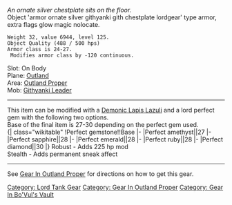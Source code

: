 *An ornate silver chestplate sits on the floor.*  
Object 'armor ornate silver githyanki gith chestplate lordgear' type
armor, extra flags glow magic nolocate.

`Weight 32, value 6944, level 125.`  
`Object Quality (488 / 500 hps)`  
`Armor class is 24-27.`  
` Modifies armor class by -120 continuous.`

Slot: On Body  
Plane: [Outland](:Category:Outland "wikilink")  
Area: [Outland Proper](:Category:Outland_Proper "wikilink")  
Mob: [Githyanki Leader](Githyanki_Leader "wikilink")  

------------------------------------------------------------------------

This item can be modified with a [Demonic Lapis
Lazuli](Demonic_Lapis_Lazuli "wikilink") and a lord perfect gem with the
following two options.  
Base of the final item is 27-30 depending on the perfect gem used.  
{\| class="wikitable" !Perfect gemstone!!Base \|- \|Perfect
amethyst\|\|27 \|- \|Perfect sapphire\|\|28 \|- \|Perfect emerald\|\|28
\|- \|Perfect ruby\|\|28 \|- \|Perfect diamond\|\|30 \|} Robust - Adds
225 hp mod  
Stealth - Adds permanent sneak affect  

------------------------------------------------------------------------

See [Gear In Outland
Proper](:Category:Gear_In_Outland_Proper "wikilink") for directions on
how to get this gear.

[Category: Lord Tank Gear](Category:_Lord_Tank_Gear "wikilink")
[Category: Gear In Outland
Proper](Category:_Gear_In_Outland_Proper "wikilink") [Category: Gear In
Bo'Vul's Vault](Category:_Gear_In_Bo'Vul's_Vault "wikilink")
